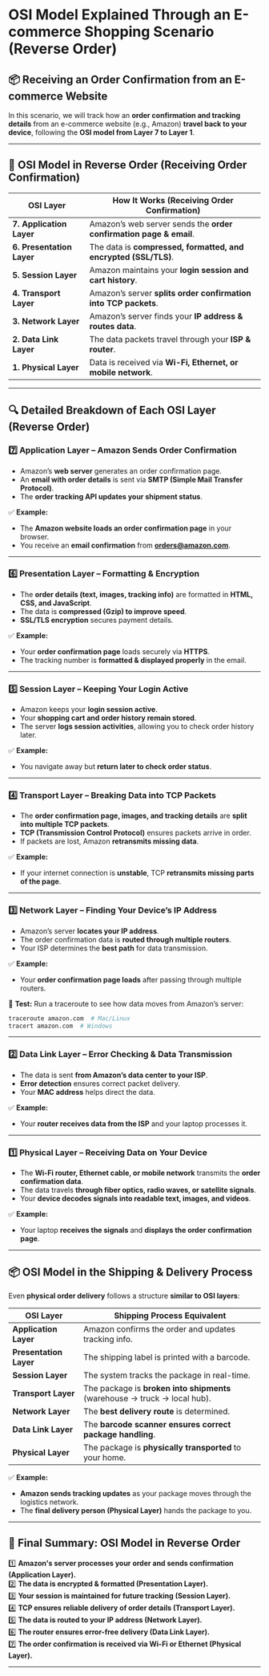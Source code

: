 # OSI Model Explained Through an E-commerce Shopping Scenario (Reverse Order)

## 📦 Receiving an Order Confirmation from an E-commerce Website

In this scenario, we will track how an **order confirmation and tracking details** from an e-commerce website (e.g., Amazon) **travel back to your device**, following the **OSI model from Layer 7 to Layer 1**.

---

## 🔄 OSI Model in Reverse Order (Receiving Order Confirmation)

| **OSI Layer** | **How It Works (Receiving Order Confirmation)** |
|---------------|--------------------------------|
| **7. Application Layer** | Amazon’s web server sends the **order confirmation page & email**. |
| **6. Presentation Layer** | The data is **compressed, formatted, and encrypted (SSL/TLS)**. |
| **5. Session Layer** | Amazon maintains your **login session and cart history**. |
| **4. Transport Layer** | Amazon’s server **splits order confirmation into TCP packets**. |
| **3. Network Layer** | Amazon’s server finds your **IP address & routes data**. |
| **2. Data Link Layer** | The data packets travel through your **ISP & router**. |
| **1. Physical Layer** | Data is received via **Wi-Fi, Ethernet, or mobile network**. |

---

## 🔍 Detailed Breakdown of Each OSI Layer (Reverse Order)

### **7️⃣ Application Layer – Amazon Sends Order Confirmation**
- Amazon’s **web server** generates an order confirmation page.
- An **email with order details** is sent via **SMTP (Simple Mail Transfer Protocol)**.
- The **order tracking API updates your shipment status**.

✅ **Example:**
- The **Amazon website loads an order confirmation page** in your browser.
- You receive an **email confirmation** from **orders@amazon.com**.

---

### **6️⃣ Presentation Layer – Formatting & Encryption**
- The **order details (text, images, tracking info)** are formatted in **HTML, CSS, and JavaScript**.
- The data is **compressed (Gzip) to improve speed**.
- **SSL/TLS encryption** secures payment details.

✅ **Example:**
- Your **order confirmation page** loads securely via **HTTPS**.
- The tracking number is **formatted & displayed properly** in the email.

---

### **5️⃣ Session Layer – Keeping Your Login Active**
- Amazon keeps your **login session active**.
- Your **shopping cart and order history remain stored**.
- The server **logs session activities**, allowing you to check order history later.

✅ **Example:**
- You navigate away but **return later to check order status**.

---

### **4️⃣ Transport Layer – Breaking Data into TCP Packets**
- The **order confirmation page, images, and tracking details** are **split into multiple TCP packets**.
- **TCP (Transmission Control Protocol)** ensures packets arrive in order.
- If packets are lost, Amazon **retransmits missing data**.

✅ **Example:**
- If your internet connection is **unstable**, TCP **retransmits missing parts of the page**.

---

### **3️⃣ Network Layer – Finding Your Device’s IP Address**
- Amazon’s server **locates your IP address**.
- The order confirmation data is **routed through multiple routers**.
- Your ISP determines the **best path** for data transmission.

✅ **Example:**
- Your **order confirmation page loads** after passing through multiple routers.

🔹 **Test:** Run a traceroute to see how data moves from Amazon’s server:
```bash
traceroute amazon.com  # Mac/Linux
tracert amazon.com  # Windows
```

---

### **2️⃣ Data Link Layer – Error Checking & Data Transmission**
- The data is sent **from Amazon’s data center to your ISP**.
- **Error detection** ensures correct packet delivery.
- Your **MAC address** helps direct the data.

✅ **Example:**
- Your **router receives data from the ISP** and your laptop processes it.

---

### **1️⃣ Physical Layer – Receiving Data on Your Device**
- The **Wi-Fi router, Ethernet cable, or mobile network** transmits the **order confirmation data**.
- The data travels **through fiber optics, radio waves, or satellite signals**.
- Your **device decodes signals into readable text, images, and videos**.

✅ **Example:**
- Your laptop **receives the signals** and **displays the order confirmation page**.

---

## 📦 OSI Model in the Shipping & Delivery Process

Even **physical order delivery** follows a structure **similar to OSI layers**:

| **OSI Layer** | **Shipping Process Equivalent** |
|---------------|--------------------------------|
| **Application Layer** | Amazon confirms the order and updates tracking info. |
| **Presentation Layer** | The shipping label is printed with a barcode. |
| **Session Layer** | The system tracks the package in real-time. |
| **Transport Layer** | The package is **broken into shipments** (warehouse → truck → local hub). |
| **Network Layer** | The **best delivery route** is determined. |
| **Data Link Layer** | The **barcode scanner ensures correct package handling**. |
| **Physical Layer** | The package is **physically transported** to your home. |

✅ **Example:**
- **Amazon sends tracking updates** as your package moves through the logistics network.
- The **final delivery person (Physical Layer)** hands the package to you.

---

## 🎯 Final Summary: OSI Model in Reverse Order
1️⃣ **Amazon's server processes your order and sends confirmation (Application Layer).**  
2️⃣ **The data is encrypted & formatted (Presentation Layer).**  
3️⃣ **Your session is maintained for future tracking (Session Layer).**  
4️⃣ **TCP ensures reliable delivery of order details (Transport Layer).**  
5️⃣ **The data is routed to your IP address (Network Layer).**  
6️⃣ **The router ensures error-free delivery (Data Link Layer).**  
7️⃣ **The order confirmation is received via Wi-Fi or Ethernet (Physical Layer).**  

---

